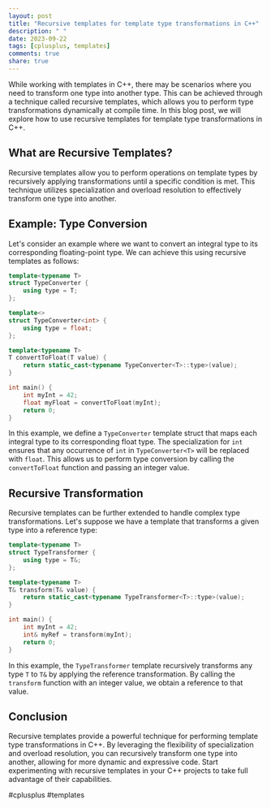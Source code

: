 ```yaml
---
layout: post
title: "Recursive templates for template type transformations in C++"
description: " "
date: 2023-09-22
tags: [cplusplus, templates]
comments: true
share: true
---
```


While working with templates in C++, there may be scenarios where you need to transform one type into another type. This can be achieved through a technique called recursive templates, which allows you to perform type transformations dynamically at compile time. In this blog post, we will explore how to use recursive templates for template type transformations in C++.

## What are Recursive Templates?

Recursive templates allow you to perform operations on template types by recursively applying transformations until a specific condition is met. This technique utilizes specialization and overload resolution to effectively transform one type into another.

## Example: Type Conversion

Let's consider an example where we want to convert an integral type to its corresponding floating-point type. We can achieve this using recursive templates as follows:

```cpp
template<typename T>
struct TypeConverter {
    using type = T;
};

template<>
struct TypeConverter<int> {
    using type = float;
};

template<typename T>
T convertToFloat(T value) {
    return static_cast<typename TypeConverter<T>::type>(value);
}

int main() {
    int myInt = 42;
    float myFloat = convertToFloat(myInt);
    return 0;
}
```

In this example, we define a `TypeConverter` template struct that maps each integral type to its corresponding float type. The specialization for `int` ensures that any occurrence of `int` in `TypeConverter<T>` will be replaced with `float`. This allows us to perform type conversion by calling the `convertToFloat` function and passing an integer value.

## Recursive Transformation

Recursive templates can be further extended to handle complex type transformations. Let's suppose we have a template that transforms a given type into a reference type:

```cpp
template<typename T>
struct TypeTransformer {
    using type = T&;
};

template<typename T>
T& transform(T& value) {
    return static_cast<typename TypeTransformer<T>::type>(value);
}

int main() {
    int myInt = 42;
    int& myRef = transform(myInt);
    return 0;
}
```

In this example, the `TypeTransformer` template recursively transforms any type `T` to `T&` by applying the reference transformation. By calling the `transform` function with an integer value, we obtain a reference to that value.

## Conclusion

Recursive templates provide a powerful technique for performing template type transformations in C++. By leveraging the flexibility of specialization and overload resolution, you can recursively transform one type into another, allowing for more dynamic and expressive code. Start experimenting with recursive templates in your C++ projects to take full advantage of their capabilities.

#cplusplus #templates